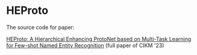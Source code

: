 # HEProto
The source code for paper:

[HEProto: A Hierarchical Enhancing ProtoNet based on Multi-Task Learning for Few-shot Named Entity Recognition](https://dl.acm.org/doi/abs/10.1145/3583780.3614908)  (full paper of CIKM '23)

